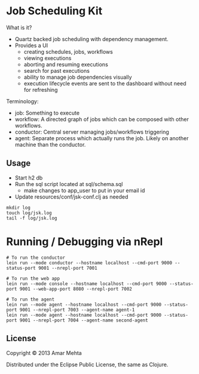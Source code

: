 # Job Scheduling Kit
What is it?

* Quartz backed job scheduling with dependency management.
* Provides a UI
    - creating schedules, jobs, workflows
    - viewing executions
    - aborting and resuming executions
    - search for past executions
    - ability to manage job dependencies visually
    - execution lifecycle events are sent to the dashboard without need for refreshing

Terminology:
  - job: Something to execute
  - workflow: A directed graph of jobs which can be composed with other workflows.
  - conductor: Central server managing jobs/workflows triggering
  - agent: Separate process which actually runs the job.  Likely on another machine than the conductor.

## Usage

* Start h2 db
* Run the sql script located at sql/schema.sql
    - make changes to app_user to put in your email id
* Update resources/conf/jsk-conf.clj as needed

```shell
mkdir log
touch log/jsk.log
tail -f log/jsk.log
```

# Running / Debugging via nRepl

```shell
# To run the conductor
lein run --mode conductor --hostname localhost --cmd-port 9000 --status-port 9001 --nrepl-port 7001

# To run the web app
lein run --mode console --hostname localhost --cmd-port 9000 --status-port 9001 --web-app-port 8080 --nrepl-port 7002

# To run the agent
lein run --mode agent --hostname localhost --cmd-port 9000 --status-port 9001 --nrepl-port 7003 --agent-name agent-1 
lein run --mode agent --hostname localhost --cmd-port 9000 --status-port 9001 --nrepl-port 7004 --agent-name second-agent
```

## License

Copyright © 2013 Amar Mehta

Distributed under the Eclipse Public License, the same as Clojure.
